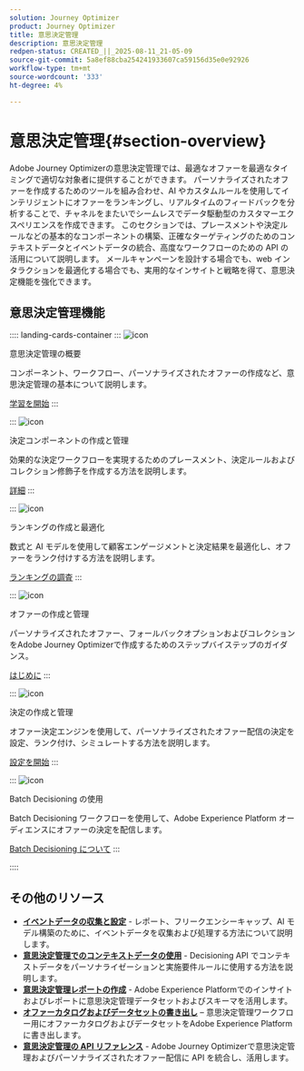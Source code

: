 ```yaml
---
solution: Journey Optimizer
product: Journey Optimizer
title: 意思決定管理
description: 意思決定管理
redpen-status: CREATED_||_2025-08-11_21-05-09
source-git-commit: 5a8ef88cba254241933607ca59156d35e0e92926
workflow-type: tm+mt
source-wordcount: '333'
ht-degree: 4%

---
```



# 意思決定管理{#section-overview}

Adobe Journey Optimizerの意思決定管理では、最適なオファーを最適なタイミングで適切な対象者に提供することができます。 パーソナライズされたオファーを作成するためのツールを組み合わせ、AI やカスタムルールを使用してインテリジェントにオファーをランキングし、リアルタイムのフィードバックを分析することで、チャネルをまたいでシームレスでデータ駆動型のカスタマーエクスペリエンスを作成できます。 このセクションでは、プレースメントや決定ルールなどの基本的なコンポーネントの構築、正確なターゲティングのためのコンテキストデータとイベントデータの統合、高度なワークフローのための API の活用について説明します。 メールキャンペーンを設計する場合でも、web インタラクションを最適化する場合でも、実用的なインサイトと戦略を得て、意思決定機能を強化できます。

## 意思決定管理機能

:::: landing-cards-container
:::
![icon](https://cdn.experienceleague.adobe.com/icons/circle-play.svg)

意思決定管理の概要

コンポーネント、ワークフロー、パーソナライズされたオファーの作成など、意思決定管理の基本について説明します。

[学習を開始](get-started-decision-landing-page.md)
:::

:::
![icon](https://cdn.experienceleague.adobe.com/icons/puzzle-piece.svg)

決定コンポーネントの作成と管理

効果的な決定ワークフローを実現するためのプレースメント、決定ルールおよびコレクション修飾子を作成する方法を説明します。

[詳細](create-components-landing-page.md)
:::

:::
![icon](https://cdn.experienceleague.adobe.com/icons/bullseye.svg)

ランキングの作成と最適化

数式と AI モデルを使用して顧客エンゲージメントと決定結果を最適化し、オファーをランク付けする方法を説明します。

[ランキングの調査](rankings-landing-page.md)
:::

:::
![icon](https://cdn.experienceleague.adobe.com/icons/list-check.svg)

オファーの作成と管理

パーソナライズされたオファー、フォールバックオプションおよびコレクションをAdobe Journey Optimizerで作成するためのステップバイステップのガイダンス。

[はじめに](managing-offers-in-the-offer-library-landing-page.md)
:::

:::
![icon](https://cdn.experienceleague.adobe.com/icons/gear.svg)

決定の作成と管理

オファー決定エンジンを使用して、パーソナライズされたオファー配信の決定を設定、ランク付け、シミュレートする方法を説明します。

[設定を開始](create-manage-activities-landing-page.md)
:::

:::
![icon](https://cdn.experienceleague.adobe.com/icons/screwdriver-wrench.svg)

Batch Decisioning の使用

Batch Decisioning ワークフローを使用して、Adobe Experience Platform オーディエンスにオファーの決定を配信します。

[Batch Decisioning について](../using/offers/batch-delivery.md)
:::

::::


## その他のリソース

- **[イベントデータの収集と設定](collect-event-data-landing-page.md)** - レポート、フリークエンシーキャップ、AI モデル構築のために、イベントデータを収集および処理する方法について説明します。
- **[意思決定管理でのコンテキストデータの使用](context-data-landing-page.md)** - Decisioning API でコンテキストデータをパーソナライゼーションと実施要件ルールに使用する方法を説明します。
- **[意思決定管理レポートの作成](create-reports-landing-page.md)** - Adobe Experience Platformでのインサイトおよびレポートに意思決定管理データセットおよびスキーマを活用します。
- **[オファーカタログおよびデータセットの書き出し](export-catalog-landing-page.md)** – 意思決定管理ワークフロー用にオファーカタログおよびデータセットをAdobe Experience Platformに書き出します。
- **[意思決定管理の API リファレンス](api-reference-landing-page.md)** - Adobe Journey Optimizerで意思決定管理およびパーソナライズされたオファー配信に API を統合し、活用します。

